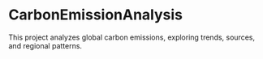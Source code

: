 # CarbonEmissionAnalysis
This project analyzes global carbon emissions, exploring trends, sources, and regional patterns.
